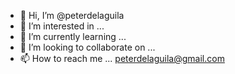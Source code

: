 - 👋 Hi, I’m @peterdelaguila
- 👀 I’m interested in ...
- 🌱 I’m currently learning ...
- 💞️ I’m looking to collaborate on ...
- 📫 How to reach me ...
peterdelaguila@gmail.com
<!---
peterdelaguila/peterdelaguila is a ✨ special ✨ repository because its `README.md` (this file) appears on your GitHub profile.
You can click the Preview link to take a look at your changes.
--->
